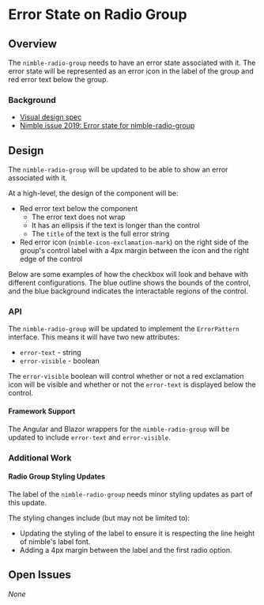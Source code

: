 # Error State on Radio Group

## Overview

The `nimble-radio-group` needs to have an error state associated with it. The error state will be represented as an error icon in the label of the group and red error text below the group.

### Background

-   [Visual design spec](https://www.figma.com/design/PO9mFOu5BCl8aJvFchEeuN/Nimble_Components?node-id=1295-63148&node-type=canvas&t=sJ2Fhm1vLoZ4zpsK-0)
-   [Nimble issue 2019: Error state for nimble-radio-group](https://github.com/ni/nimble/issues/2019)

## Design

The `nimble-radio-group` will be updated to be able to show an error associated with it.

At a high-level, the design of the component will be:

-   Red error text below the component
    -   The error text does not wrap
    -   It has an ellipsis if the text is longer than the control
    -   The `title` of the text is the full error string
-   Red error icon (`nimble-icon-exclamation-mark`) on the right side of the group's control label with a 4px margin between the icon and the right edge of the control

Below are some examples of how the checkbox will look and behave with different configurations. The blue outline shows the bounds of the control, and the blue background indicates the interactable regions of the control.

### API

The `nimble-radio-group` will be updated to implement the `ErrorPattern` interface. This means it will have two new attributes:

-   `error-text` - string
-   `error-visible` - boolean

The `error-visible` boolean will control whether or not a red exclamation icon will be visible and whether or not the `error-text` is displayed below the control.

#### Framework Support

The Angular and Blazor wrappers for the `nimble-radio-group` will be updated to include `error-text` and `error-visible`.

### Additional Work

#### Radio Group Styling Updates

The label of the `nimble-radio-group` needs minor styling updates as part of this update.

The styling changes include (but may not be limited to):

-   Updating the styling of the label to ensure it is respecting the line height of nimble's label font.
-   Adding a 4px margin between the label and the first radio option.

## Open Issues

_None_
